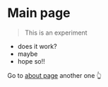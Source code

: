 # Main page
> This is an experiment

- does it work?
- maybe
- hope so!!

Go to [about page](./about)
another one 👆
